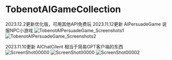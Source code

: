# TobenotAIGameCollection
2023.12.2更新优化版，可用其他API免费玩
2023.11.12更新
AIPersuadeGame
说服NPC小游戏
![TobenotAIPersuadeGame_Screenshots1](https://github.com/tobenot/TobenotAIGameCollection/assets/42083410/c75266f4-eb5a-4eb1-b8bf-74167905b2d3)
![TobenotAIPersuadeGame_Screenshots2](https://github.com/tobenot/TobenotAIGameCollection/assets/42083410/42b0b615-dee1-438d-827a-29a44a229fa3)

2023.11.10更新
AIChatCilent
相当于简易GPT客户端的东西
![ScreenShot00000](https://github.com/tobenot/TobenotAIGameCollection/assets/42083410/b47a077e-04da-4a81-9242-c2a48596a7ec)
![ScreenShot00000](https://github.com/tobenot/TobenotAIGameCollection/assets/42083410/6c4d2853-a2b5-44c3-9337-7e6f8b3aecd2)
![ScreenShot00002](https://github.com/tobenot/TobenotAIGameCollection/assets/42083410/e220c720-8167-42d0-b08a-4649a18f2a23)
